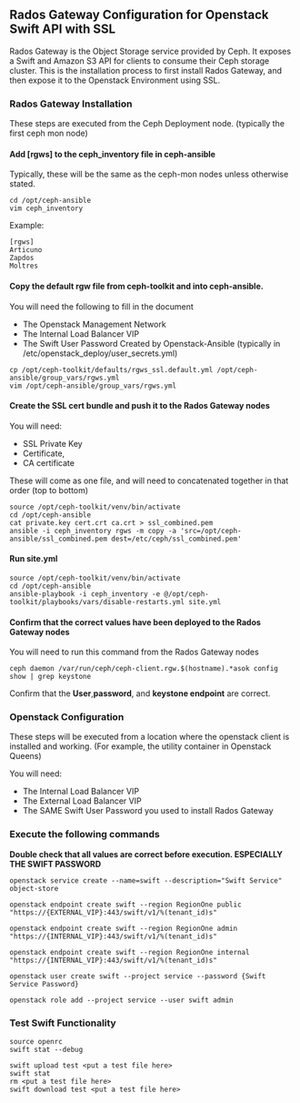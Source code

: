 ## Rados Gateway Configuration for Openstack Swift API with SSL

Rados Gateway is the Object Storage service provided by Ceph. It exposes a Swift and Amazon S3 API for clients 
to consume their Ceph storage cluster. This is the installation process to first install Rados Gateway, and 
then expose it to the Openstack Environment using SSL.

### Rados Gateway Installation 

These steps are executed from the Ceph Deployment node. (typically the first ceph mon node)

#### Add [rgws] to the ceph_inventory file in ceph-ansible

Typically, these will be the same as the ceph-mon nodes unless otherwise stated. 

```
cd /opt/ceph-ansible
vim ceph_inventory 
```

Example:

```
[rgws]
Articuno
Zapdos
Moltres
```
#### Copy the default rgw file from ceph-toolkit and into ceph-ansible. 

You will need the following to fill in the document

  * The Openstack Management Network
  * The Internal Load Balancer VIP 
  * The Swift User Password Created by Openstack-Ansible (typically in /etc/openstack_deploy/user_secrets.yml)

```
cp /opt/ceph-toolkit/defaults/rgws_ssl.default.yml /opt/ceph-ansible/group_vars/rgws.yml
vim /opt/ceph-ansible/group_vars/rgws.yml
```

#### Create the SSL cert bundle and push it to the Rados Gateway nodes

You will need:

  * SSL Private Key
  * Certificate,
  * CA certificate

These will come as one file, and will need to concatenated together in that order (top to bottom)

```
source /opt/ceph-toolkit/venv/bin/activate
cd /opt/ceph-ansible
cat private.key cert.crt ca.crt > ssl_combined.pem
ansible -i ceph_inventory rgws -m copy -a 'src=/opt/ceph-ansible/ssl_combined.pem dest=/etc/ceph/ssl_combined.pem'
```


#### Run site.yml

```
source /opt/ceph-toolkit/venv/bin/activate
cd /opt/ceph-ansible
ansible-playbook -i ceph_inventory -e @/opt/ceph-toolkit/playbooks/vars/disable-restarts.yml site.yml
```

#### Confirm that the correct values have been deployed to the Rados Gateway nodes

You will need to run this command from the Rados Gateway nodes


```
ceph daemon /var/run/ceph/ceph-client.rgw.$(hostname).*asok config show | grep keystone
```

Confirm that the **User**,**password**, and **keystone endpoint** are correct.

### Openstack Configuration 

These steps will be executed from a location where the openstack client is installed and working. (For example, the utility container in Openstack Queens)

You will need:

  * The Internal Load Balancer VIP
  * The External Load Balancer VIP
  * The SAME Swift User Password you used to install Rados Gateway

### Execute the following commands

**Double check that all values are correct before execution. ESPECIALLY THE SWIFT PASSWORD**

```
openstack service create --name=swift --description="Swift Service" object-store

openstack endpoint create swift --region RegionOne public "https://{EXTERNAL_VIP}:443/swift/v1/%(tenant_id)s"

openstack endpoint create swift --region RegionOne admin "https://{INTERNAL_VIP}:443/swift/v1/%(tenant_id)s"

openstack endpoint create swift --region RegionOne internal "https://{INTERNAL_VIP}:443/swift/v1/%(tenant_id)s"

openstack user create swift --project service --password {Swift Service Password}

openstack role add --project service --user swift admin
```

### Test Swift Functionality

``` 
source openrc
swift stat --debug

swift upload test <put a test file here>
swift stat
rm <put a test file here>
swift download test <put a test file here>
```

